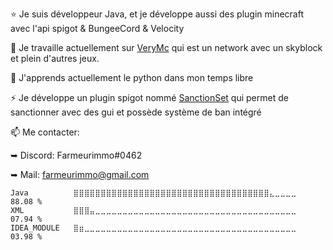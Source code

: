 ⭐ Je suis développeur Java, et je développe aussi des plugin minecraft avec l'api spigot & BungeeCord & Velocity

🔭 Je travaille actuellement sur [VeryMc](https://discord.gg/7V562qf27r) qui est un network avec un skyblock et plein d'autres jeux.
   
 
🌱 J'apprends actuellement le python dans mon temps libre
 

⚡ Je développe un plugin spigot nommé [SanctionSet](https://www.spigotmc.org/resources/sanctionset.89580/) qui permet de sanctionner avec des gui et possède système de ban intégré
   
📫 Me contacter:
 
   ➥ Discord: Farmeurimmo#0462
   
   ➥ Mail: farmeurimmo@gmail.com
   
<!--START_SECTION:waka-->
```text
Java          ⣿⣿⣿⣿⣿⣿⣿⣿⣿⣿⣿⣿⣿⣿⣿⣿⣿⣿⣿⣿⣿⣿⣿⣿⣿⣿⣿⣿⣿⣿⣿⣿⣿⣿⣿⣿⣄⣀⣀⣀⣀   88.08 % 
XML           ⣿⣿⣿⣤⣀⣀⣀⣀⣀⣀⣀⣀⣀⣀⣀⣀⣀⣀⣀⣀⣀⣀⣀⣀⣀⣀⣀⣀⣀⣀⣀⣀⣀⣀⣀⣀⣀⣀⣀⣀⣀   07.94 % 
IDEA_MODULE   ⣿⣶⣀⣀⣀⣀⣀⣀⣀⣀⣀⣀⣀⣀⣀⣀⣀⣀⣀⣀⣀⣀⣀⣀⣀⣀⣀⣀⣀⣀⣀⣀⣀⣀⣀⣀⣀⣀⣀⣀⣀   03.98 % 
```
<!--END_SECTION:waka-->
